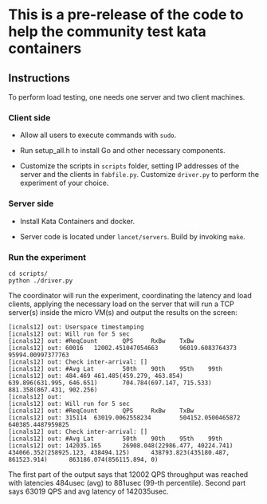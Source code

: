 # This is a pre-release of the code to help the community test kata containers

## Instructions
To perform load testing, one needs one server and two client machines.

### Client side
* Allow all users to execute commands with `sudo`.

* Run setup\_all.h to install Go and other necessary components.

* Customize the scripts in `scripts` folder, setting IP addresses of the server and the clients in `fabfile.py`.
Customize `driver.py` to perform the experiment of your choice. 

### Server side
* Install Kata Containers and docker.

* Server code is located under `lancet/servers`. Build by invoking `make`.

### Run the experiment
```
cd scripts/
python ./driver.py
```

The coordinator will run the experiment, coordinating the latency and load clients, 
applying the necessary load on the server that will run a TCP server(s) inside the micro VM(s)
and output the results on the screen:

```
[icnals12] out: Userspace timestamping
[icnals12] out: Will run for 5 sec
[icnals12] out: #ReqCount       QPS     RxBw    TxBw
[icnals12] out: 60016   12002.451047054663      96019.6083764373        95994.00997377763
[icnals12] out: Check inter-arrival: []
[icnals12] out: #Avg Lat        50th    90th    95th    99th
[icnals12] out: 484.469 461.485(459.279, 463.854)       639.896(631.995, 646.651)       704.784(697.147, 715.533)       881.358(867.431, 902.256)
[icnals12] out: 
[icnals12] out: Will run for 5 sec
[icnals12] out: #ReqCount       QPS     RxBw    TxBw
[icnals12] out: 315114  63019.0062558234        504152.0500465872       640385.4487959825
[icnals12] out: Check inter-arrival: []
[icnals12] out: #Avg Lat        50th    90th    95th    99th
[icnals12] out: 142035.165      26908.048(22986.477, 40224.741) 434066.352(258925.123, 438494.125)      438793.823(435180.487, 861523.914)      863186.074(856115.894, 0)
```

The first part of the output says that 12002 QPS throughput was reached with latencies 484usec (avg) to 881usec (99-th percentile). Second part says 63019 QPS and avg latency of 142035usec.
